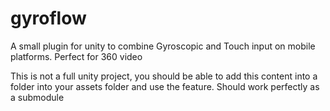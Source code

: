 # gyroflow
A small plugin for unity to combine Gyroscopic and Touch input on mobile platforms. Perfect for 360 video

This is not a full unity project, you should be able to add this content into a folder into your assets folder and use the feature. 
Should work perfectly as a submodule
